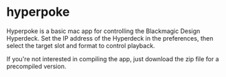 hyperpoke
=========

Hyperpoke is a basic mac app for controlling the Blackmagic Design Hyperdeck.  Set the IP address of the Hyperdeck in the preferences, then select the target slot and format to control playback.

If you're not interested in compiling the app, just download the zip file for a precompiled version.
